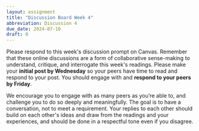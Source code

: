 ```yaml
---
layout: assignment
title: "Discussion Board Week 4"
abbreviation: Discussion 4
due_date: 2024-07-10
draft: 0
---
```


Please respond to this week's discussion prompt on Canvas. Remember that these online discussions are a form of collaborative sense-making to understand, critique, and interrogate this week's readings. Please make your **initial post by Wednesday** so your peers have time to read and respond to your post. You should engage with and **respond to your peers by Friday**.

We encourage you to engage with as many peers as you’re able to, and challenge you to do so deeply and meaningfully. The goal is to have a conversation, not to meet a requirement. Your replies to each other should build on each other's ideas and draw from the readings and your experiences, and should be done in a respectful tone even if you disagree.

<!-- As we think about whether something is ethical or not, we may consider who is impacted, how many people are impacted, and/or the extent of the impact, among other considerations. Within the philosophy discipline, it is broadly accepted that there are 5-6 approaches or lenses to ethics:
- **The Utilitarian Approach** which broadly considers:
	- Which option will produce the most good and do the least harm?
	- What benefits and what harms will each course of action produce, and which alternative will lead to the best overall consequences?
- **The Rights Approach** which broadly considers:
	- Which option best respects the rights of all who have a stake?
	- What moral rights do the affected parties have, and which course of action best respects those rights?
- **The Common Good Approach** which broadly considers:
	- Which option best serves the community as a whole, not just some members?
	- Which course of action advances the common good?
- **The Virtue Approach** which broadly considers:
	- Which option leads me to act as the sort of person I want to be?
	- What kind of person should I be? What will promote the development of character within myself and my community?
	- Which course of action develops moral virtues?
- **The Fairness or Justice Approach** which broadly considers:
	- Which option treats people equally or proportionately?
	- Which course of action treats everyone the same, except where there is a morally justifiable reason not to, and does not show favoritism or discrimination?
- **The Care Ethics Approach** which broadly considers:
	- How can social, economic, and political institutions and practices be organized to contribute to and support caring relationships? 
	- How can care work, the labor required to take care of others— including the environment and non-human animals— be fairly distributed and rewarded in society?

For this week's dicussion, we'll be putting in conversation these ethical approaches and the Williams et. al reading. Choose one of the five scenarios described in the Williams et. al reading:
1. Scenario 1 https://www.modernhealthcare.com/operations/
Hospitals are using technology that will suggest to doctors which medical tests individuals should be given for diagnosis while also minimizing patient costs and maximizing accuracy of diagnosis.
1. Scenario 2 https://www.centerforpublicrep.org/covid-19-medical-rationing/
Hospitals are using predictive algorithms to optimize their intensive care rationing protocols. The intent is to maximize lives saved by offering intensive care, such as ventilators, only to those patients most likely to survive.
1. Scenario 3 https://www.theguardian.com/commentisfree/2020/apr/08/do-not-resuscitate-orders-caused-panic-uk-truth
Primary care physicians are using a predictive algorithm to determine patient risk of contracting and succumbing to COVID-19. Based on patient likelihood of death, providers are mailing out recommendations for patients to sign DNR (do not resuscitate) orders.
1. Scenario 4 https://www.facs.org/covid-19/clinical-guidance/triage
A predictive algorithm has been developed to help hospitals and clinics determine which out-patient procedures can be delayed based on projections of the likelihood that patients will require emergency services if the procedure is not performed on schedule.
1. Scenario 5 https://www.dropbox.com/s/h3hjktdvz3qxes3/2020.04
A licensed Medicare provider has developed a system that allows hospitals to divert the personal medical equipment of local Medicare recipients to hospital ICUs. Under this system, the personal Medicare-provided ventilator of a person with a chronic respiratory condition can be repossessed and delivered to hospital staff.

Use [A Framework for Ethical Decision Making](https://www.scu.edu/ethics/ethics-resources/a-framework-for-ethical-decision-making/) to evaluate the potential impacts of the proposed system. Make sure to consider both the patient individually and society as a whole. In your initial post describe:
- What was your scenario?
- What questions and/or concerns came up?
- Would you consider the technology to be overall good, bad, or neither?
- Would you support the technology being used on yourself and/or your loved ones?

In the responses to your peers consider:
- What potential benefits have been missed in the conversation so far?
- What potential harms have been missed in the conversation so far?
- What are some of the offerings and limitations of the framework we used?

 -->